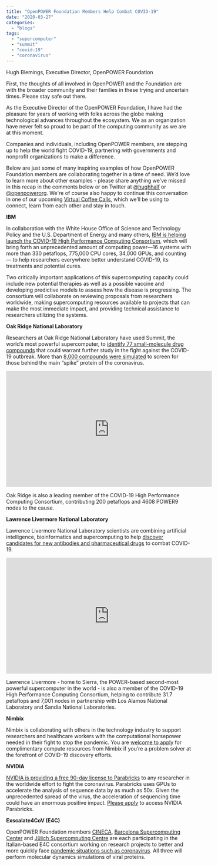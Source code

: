 ```yaml
---
title: "OpenPOWER Foundation Members Help Combat COVID-19"
date: "2020-03-27"
categories: 
  - "blogs"
tags: 
  - "supercomputer"
  - "summit"
  - "covid-19"
  - "coronavirus"
---
```


Hugh Blemings, Executive Director, OpenPOWER Foundation

First, the thoughts of all involved in OpenPOWER and the Foundation are with the broader community and their families in these trying and uncertain times. Please stay safe out there.

As the Executive Director of the OpenPOWER Foundation, I have had the pleasure for years of working with folks across the globe making technological advances throughout the ecosystem. We as an organization have never felt so proud to be part of the computing community as we are at this moment.

Companies and individuals, including OpenPOWER members, are stepping up to help the world fight COVID-19, partnering with governments and nonprofit organizations to make a difference. 

Below are just some of many inspiring examples of how OpenPOWER Foundation members are collaborating together in a time of need. We’d love to learn more about other examples - please share anything we’ve missed in this recap in the comments below or on Twitter at [@hughhalf](https://twitter.com/hughhalf) or [@openpowerorg](https://twitter.com/OpenPOWERorg). We're of course also happy to continue this conversation in one of our upcoming [Virtual Coffee Calls](https://openpowerfoundation.org/openpower-virtual-coffee-calls/), which we’ll be using to connect, learn from each other and stay in touch.

**IBM**

In collaboration with the White House Office of Science and Technology Policy and the U.S. Department of Energy and many others, [IBM is helping launch the COVID-19 High Performance Computing Consortium](https://newsroom.ibm.com/IBM-helps-bring-supercomputers-into-the-global-fight-against-COVID-19?utm_medium=OSocial&utm_source=Twitter&utm_content=000033TP&cm_mmc=OSocial_Twitter-_-IBM+Master+Brand_Communications-_-WW_WW&cm_mmca1=000033TP&social_post=3217656146&linkId=84819600), which will bring forth an unprecedented amount of computing power—16 systems with more than 330 petaflops, 775,000 CPU cores, 34,000 GPUs, and counting — to help researchers everywhere better understand COVID-19, its treatments and potential cures.

Two critically important applications of this supercomputing capacity could include new potential therapies as well as a possible vaccine and developing predictive models to assess how the disease is progressing. The consortium will collaborate on reviewing proposals from researchers worldwide, making supercomputing resources available to projects that can make the most immediate impact, and providing technical assistance to researchers utilizing the systems. 

**Oak Ridge National Laboratory**

Researchers at Oak Ridge National Laboratory have used Summit, the world’s most powerful supercomputer, to [identify 77 small-molecule drug compounds](https://www.ornl.gov/news/early-research-existing-drug-compounds-supercomputing-could-combat-coronavirus) that could warrant further study in the fight against the COVID-19 outbreak. More than [8,000 compounds were simulated](https://onezero.medium.com/the-worlds-most-powerful-supercomputer-has-entered-the-fight-against-coronavirus-3e98c4d67459) to screen for those behind the main “spike” protein of the coronavirus.

<iframe src="https://www.youtube.com/embed/IRtBKUeAly4" width="560" height="315" frameborder="0" allowfullscreen="allowfullscreen"></iframe>

Oak Ridge is also a leading member of the COVID-19 High Performance Computing Consortium, contributing 200 petaflops and 4608 POWER9 nodes to the cause.

**Lawrence Livermore National Laboratory**

Lawrence Livermore National Laboratory scientists are combining artificial intelligence, bioinformatics and supercomputing to help [discover candidates for new antibodies and pharmaceutical drugs](https://www.llnl.gov/news/lab-antibody-anti-viral-research-aids-covid-19-response) to combat COVID-19. 

<iframe src="https://www.youtube.com/embed/XyfaP05mup4" width="560" height="315" frameborder="0" allowfullscreen="allowfullscreen"></iframe>

Lawrence Livermore - home to Sierra, the POWER-based second-most powerful supercomputer in the world - is also a member of the COVID-19 High Performance Computing Consortium, helping to contribute 31.7 petaflops and 7,001 nodes in partnership with Los Alamos National Laboratory and Sandia National Laboratories.

**Nimbix**

Nimbix is collaborating with others in the technology industry to support researchers and healthcare workers with the computational horsepower needed in their fight to stop the pandemic. You are [welcome to apply](https://www.nimbix.net/covid-compute-research-support) for complimentary compute resources from Nimbix if you’re a problem solver at the forefront of COVID-19 discovery efforts. 

**NVIDIA**

[NVIDIA is providing a free 90-day license to Parabricks](https://blogs.nvidia.com/blog/2020/03/19/coronavirus-research-parabricks/) to any researcher in the worldwide effort to fight the coronavirus. Parabricks uses GPUs to accelerate the analysis of sequence data by as much as 50x. Given the unprecedented spread of the virus, the acceleration of sequencing time could have an enormous positive impact. [Please apply](https://www.nvidia.com/en-us/docs/nvidia-parabricks-researchers/) to access NVIDIA Parabricks.

**Exscalate4CoV (E4C)**

OpenPOWER Foundation members [CINECA](https://www.cineca.it/en), [Barcelona Supercomputing Center](https://www.bsc.es/) and [Jülich Supercomputing Centre](https://www.fz-juelich.de/ias/jsc/EN/Home/home_node.html) are each participating in the Italian-based E4C consortium working on research projects to better and more quickly face [pandemic situations such as coronavirus](https://www.hpcwire.com/off-the-wire/exscalate4cov-awarded-e3m-eu-call-to-combat-coronavirus/). All three will perform molecular dynamics simulations of viral proteins.
